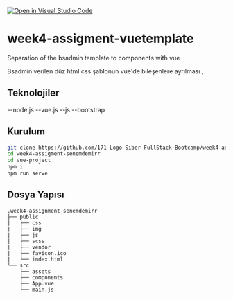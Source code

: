 [![Open in Visual Studio Code](https://classroom.github.com/assets/open-in-vscode-f059dc9a6f8d3a56e377f745f24479a46679e63a5d9fe6f495e02850cd0d8118.svg)](https://classroom.github.com/online_ide?assignment_repo_id=7178027&assignment_repo_type=AssignmentRepo)
# week4-assigment-vuetemplate
Separation of the bsadmin template to components with vue

Bsadmin verilen düz html css şablonun vue'de bileşenlere ayrılması  ,


##  Teknolojiler
--node.js
--vue.js
--js
--bootstrap

## Kurulum

```sh
git clone https://github.com/171-Logo-Siber-FullStack-Bootcamp/week4-assignment-senemdemirr.git
cd week4-assigment-senemdemirr
cd vue-project
npm i
npm run serve
```


## Dosya Yapısı

```
.week4-assignment-senemdemirr
├── public
|   ├── css
|   ├── img
|   ├── js
|   ├── scss
|   ├── vendor
|   ├── favicon.ico
|   └── index.html
└── src
    ├── assets
    ├── components
    ├── App.vue
    └── main.js

```
